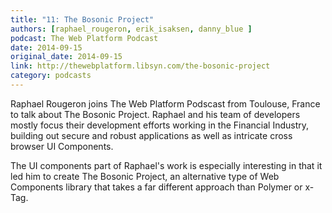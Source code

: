 ```yaml
---
title: "11: The Bosonic Project"
authors: [raphael_rougeron, erik_isaksen, danny_blue ]
podcast: The Web Platform Podcast
date: 2014-09-15
original_date: 2014-09-15
link: http://thewebplatform.libsyn.com/the-bosonic-project
category: podcasts
---
```


Raphael Rougeron joins The Web Platform Podscast from Toulouse, France to talk about The Bosonic Project. Raphael and his team of developers mostly focus their development efforts working in the Financial Industry, building out secure and robust applications as well as intricate cross browser UI Components.

<!-- Excerpt -->

The UI components part of Raphael's work is especially interesting in that it led him to create The Bosonic Project, an alternative type of Web Components library that takes a far different approach than Polymer or x-Tag.
